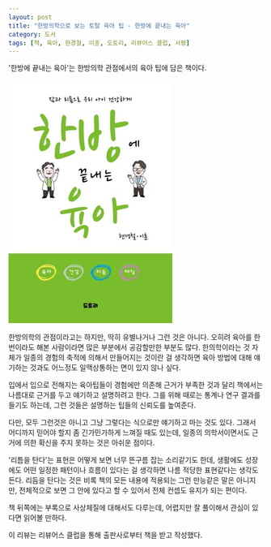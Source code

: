 ```yaml
---
layout: post
title: "한방의학으로 보는 토탈 육아 팁 - 한방에 끝내는 육아"
category: 도서
tags: [책, 육아, 현경철, 이훈, 도토리, 리뷰어스 클럽, 서평]
---
```


'한방에 끝내는 육아'는
한방의학 관점에서의 육아 팁에 담은 책이다.

![표지](/images/book/one-shot-korean-medicine-parenting-book-h480.jpg)

한방의학의 관점이라고는 하지만, 딱히 유별나거나 그런 것은 아니다.
오히려 육아를 한번이라도 해본 사람이라면 많은 부분에서 공감할만한 부분도 많다.
한의학이라는 것 자체가 일종의 경험의 축적에 의해서 만들어지는 것이란 걸 생각하면
육아 방법에 대해 얘기하는 것과도 어느정도 일맥상통하는 면이 있지 않나 싶다.

입에서 입으로 전해지는 육아팁들이 경험에만 의존해 근거가 부족한 것과 달리
책에서는 나름대로 근거를 두고 얘기하고 설명하려고 한다.
그를 위해 때로는 통계나 연구 결과를 들기도 하는데,
그런 것들은 설명하는 팁들의 신뢰도를 높여준다.

다만, 모두 그런것은 아니고 그냥 그렇다는 식으로만 얘기하고 마는 것도 있다.
그래서 어디까지 믿어야 할지 좀 긴가민가하게 느껴질 때도 있는데,
일종의 의학서이면서도 근거에 의한 확신을 주지 못하는 것은 아쉬운 점이다.

'리틈을 탄다'는 표현은 어떻게 보면 너무 뜬구름 잡는 소리같기도 한데,
생활에도 성장에도 어떤 일정한 패턴이나 흐름이 있다는 걸 생각하면
나름 적당한 표현같다는 생각도 든다.
리듬을 탄다는 것은 비록 책의 모든 내용에 적용되는 그런 만능같은 말은 아니지만,
전체적으로 보면 그 안에 있다고 할 수 있어서
전체 컨셉도 유지가 되는 편이다.

책 뒤쪽에는 부록으로 사상체질에 대해서도 다루는데,
어렵지만 잘 풀이해서 관심이 있다면 읽어볼 만하다.



<div class="im im-info">
이 리뷰는 리뷰어스 클럽을 통해 출판사로부터 책을 받고 작성했다.
</div>
